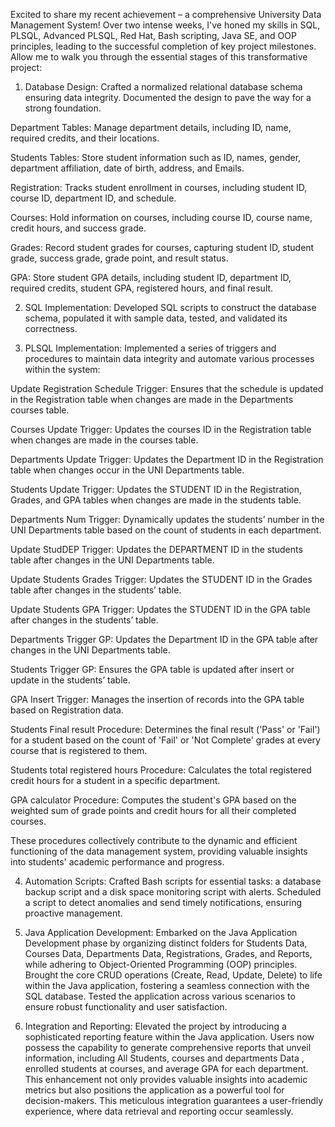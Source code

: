 Excited to share my recent achievement – a comprehensive University Data Management System! Over two intense weeks, I've honed my skills in SQL, PLSQL, Advanced PLSQL, Red Hat, Bash scripting, Java SE, and OOP principles, leading to the successful completion of key project milestones. Allow me to walk you through the essential stages of this transformative project:

1. Database Design:
Crafted a normalized relational database schema ensuring data integrity. Documented the design to pave the way for a strong foundation.

Department Tables: Manage department details, including ID, name, required credits, and their locations.

Students Tables: Store student information such as ID, names, gender, department affiliation, date of birth, address, and Emails.

Registration: Tracks student enrollment in courses, including student ID, course ID, department ID, and schedule.

Courses: Hold information on courses, including course ID, course name, credit hours, and success grade.

Grades: Record student grades for courses, capturing student ID, student grade, success grade, grade point, and result status.

GPA: Store student GPA details, including student ID, department ID, required credits, student GPA, registered hours, and final result.

2. SQL Implementation:
Developed SQL scripts to construct the database schema, populated it with sample data, tested, and validated its correctness.

3. PLSQL Implementation:
Implemented a series of triggers and procedures to maintain data integrity and automate various processes within the system:

Update Registration Schedule Trigger: Ensures that the schedule is updated in the Registration table when changes are made in the Departments courses table.

Courses Update Trigger: Updates the courses ID in the Registration table when changes are made in the courses table.

Departments Update Trigger: Updates the Department ID in the Registration table when changes occur in the UNI Departments table.

Students Update Trigger: Updates the STUDENT ID in the Registration, Grades, and GPA tables when changes are made in the students table.

Departments Num Trigger: Dynamically updates the students’ number in the UNI Departments table based on the count of students in each department.

Update StudDEP Trigger: Updates the DEPARTMENT ID in the students table after changes in the UNI Departments table.

Update Students Grades Trigger: Updates the STUDENT ID in the Grades table after changes in the students’ table.

Update Students GPA Trigger: Updates the STUDENT ID in the GPA table after changes in the students’ table.

Departments Trigger GP: Updates the Department ID in the GPA table after changes in the UNI Departments table.

Students Trigger GP: Ensures the GPA table is updated after insert or update in the students’ table.

GPA Insert Trigger: Manages the insertion of records into the GPA table based on Registration data.

Students Final result Procedure: Determines the final result ('Pass' or 'Fail') for a student based on the count of 'Fail' or 'Not Complete' grades at every course that is registered to them.

Students total registered hours Procedure: Calculates the total registered credit hours for a student in a specific department.

GPA calculator Procedure: Computes the student's GPA based on the weighted sum of grade points and credit hours for all their completed courses.

These procedures collectively contribute to the dynamic and efficient functioning of the data management system, providing valuable insights into students' academic performance and progress. 

4. Automation Scripts:
Crafted Bash scripts for essential tasks: a database backup script and a disk space monitoring script with alerts. Scheduled a script to detect anomalies and send timely notifications, ensuring proactive management.

5. Java Application Development:
Embarked on the Java Application Development phase by organizing distinct folders for Students Data, Courses Data, Departments Data, Registrations, Grades, and Reports, while adhering to Object-Oriented Programming (OOP) principles. Brought the core CRUD operations (Create, Read, Update, Delete) to life within the Java application, fostering a seamless connection with the SQL database. Tested the application across various scenarios to ensure robust functionality and user satisfaction.

6. Integration and Reporting:
Elevated the project by introducing a sophisticated reporting feature within the Java application. Users now possess the capability to generate comprehensive reports that unveil information, including All Students, courses and departments Data , enrolled students at courses, and average GPA for each department. This enhancement not only provides valuable insights into academic metrics but also positions the application as a powerful tool for decision-makers.
This meticulous integration guarantees a user-friendly experience, where data retrieval and reporting occur seamlessly. 

